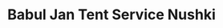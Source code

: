 ---
title: "Babul Jan Tent Service Nushki"
url: /nushki/babul-jan-tent-service-nushki/
shop: Mieten
---